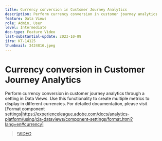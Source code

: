 ```yaml
---
title: Currency conversion in Customer Journey Analytics
description: Perform currency conversion in customer journey analytics through a setting in Data Views. Use this functionality to create multiple metrics to display in different currencies. For detailed documentation, please visit [Format component settings|https://experienceleague.adobe.com/docs/analytics-platform/using/cja-dataviews/component-settings/format.html?lang=en#currency]
feature: Data Views
role: Admin, User
level: Intermediate
doc-type: Feature Video
last-substantial-update: 2023-10-09
jira: KT-14125
thumbnail: 3424816.jpeg
---
```


# Currency conversion in Customer Journey Analytics

Perform currency conversion in customer journey analytics through a setting in Data Views. Use this functionality to create multiple metrics to display in different currencies. For detailed documentation, please visit [Format component settings|https://experienceleague.adobe.com/docs/analytics-platform/using/cja-dataviews/component-settings/format.html?lang=en#currency]

>[!VIDEO](https://video.tv.adobe.com/v/3424816/?learn=on)
